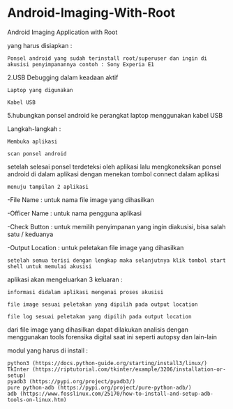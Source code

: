 # Android-Imaging-With-Root

Android Imaging Application with Root

yang harus disiapkan :

    Ponsel android yang sudah terinstall root/superuser dan ingin di akusisi penyimpanannya contoh : Sony Experia E1

2.USB Debugging dalam keadaan aktif

    Laptop yang digunakan

    Kabel USB

5.hubungkan ponsel android ke perangkat laptop menggunakan kabel USB

Langkah-langkah :

    Membuka aplikasi

    scan ponsel android

setelah selesai ponsel terdeteksi oleh aplikasi lalu mengkoneksikan ponsel android di dalam aplikasi dengan menekan tombol connect dalam aplikasi

    menuju tampilan 2 aplikasi

-File Name : untuk nama file image yang dihasilkan

-Officer Name : untuk nama pengguna aplikasi

-Check Button : untuk memilih penyimpanan yang ingin diakusisi, bisa salah satu / keduanya

-Output Location : untuk peletakan file image yang dihasilkan

    setelah semua terisi dengan lengkap maka selanjutnya klik tombol start shell untuk memulai akusisi

aplikasi akan mengeluarkan 3 keluaran :

    informasi didalam aplikasi mengenai proses akusisi

    file image sesuai peletakan yang dipilih pada output location

    file log sesuai peletakan yang dipilih pada output location

dari file image yang dihasilkan dapat dilakukan analisis dengan menggunakan tools forensika digital saat ini seperti autopsy dan lain-lain

modul yang harus di install :

    python3 (https://docs.python-guide.org/starting/install3/linux/)
    TkInter (https://riptutorial.com/tkinter/example/3206/installation-or-setup)
    pyadb3 (https://pypi.org/project/pyadb3/)
    pure python-adb (https://pypi.org/project/pure-python-adb/)
    adb (https://www.fosslinux.com/25170/how-to-install-and-setup-adb-tools-on-linux.htm)
